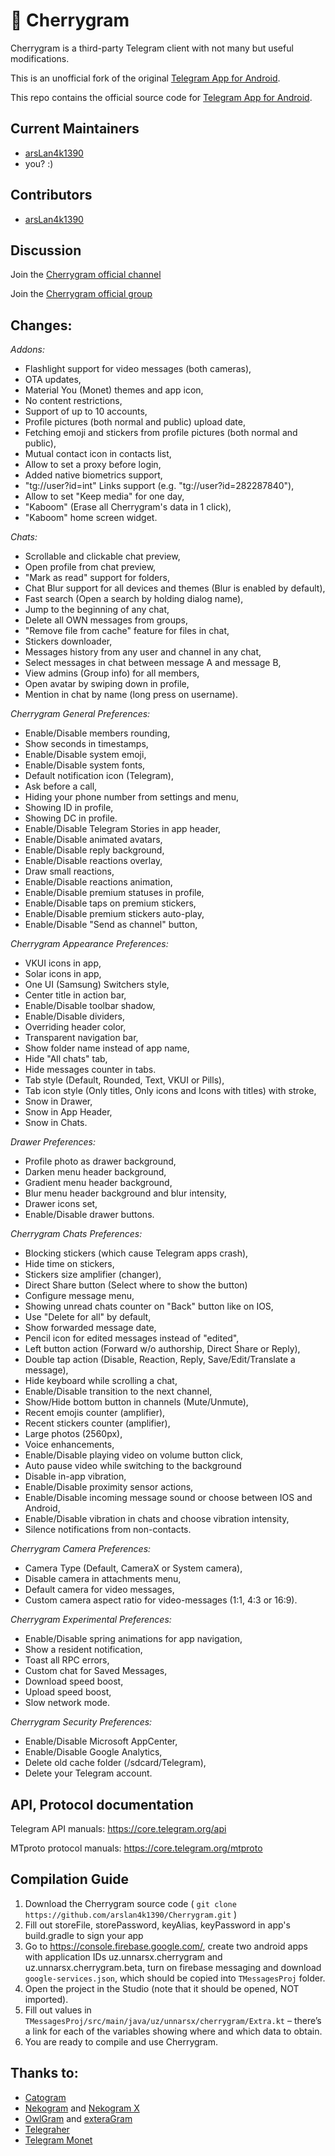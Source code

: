 # 🍒 Cherrygram

Cherrygram is a third-party Telegram client with not many but useful modifications.

This is an unofficial fork of the original [Telegram App for Android](https://github.com/DrKLO/Telegram).

This repo contains the official source code for [Telegram App for Android](https://play.google.com/store/apps/details?id=org.telegram.messenger).

## Current Maintainers

- [arsLan4k1390](https://github.com/arsLan4k1390)
- you? :)

## Contributors

- [arsLan4k1390](https://github.com/arsLan4k1390)


## Discussion

Join the [Cherrygram official channel](https://t.me/Cherry_gram)

Join the [Cherrygram official group](https://t.me/CherrygramSupport)

## Changes:

*Addons:*
- Flashlight support for video messages (both cameras),
- OTA updates,
- Material You (Monet) themes and app icon,
- No content restrictions,
- Support of up to 10 accounts,
- Profile pictures (both normal and public) upload date,
- Fetching emoji and stickers from profile pictures (both normal and public),
- Mutual contact icon in contacts list,
- Allow to set a proxy before login,
- Added native biometrics support,
- "tg://user?id=int" Links support (e.g. "tg://user?id=282287840"),
- Allow to set "Keep media" for one day,
- "Kaboom" (Erase all Cherrygram's data in 1 click),
- "Kaboom" home screen widget.

*Chats:*
- Scrollable and clickable chat preview,
- Open profile from chat preview,
- "Mark as read" support for folders,
- Chat Blur support for all devices and themes (Blur is enabled by default),
- Fast search (Open a search by holding dialog name),
- Jump to the beginning of any chat,
- Delete all OWN messages from groups,
- "Remove file from cache" feature for files in chat,
- Stickers downloader,
- Messages history from any user and channel in any chat,
- Select messages in chat between message A and message B,
- View admins (Group info) for all members,
- Open avatar by swiping down in profile,
- Mention in chat by name (long press on username).

*Cherrygram General Preferences:*
- Enable/Disable members rounding,
- Show seconds in timestamps,
- Enable/Disable system emoji,
- Enable/Disable system fonts,
- Default notification icon (Telegram),
- Ask before a call,
- Hiding your phone number from settings and menu,
- Showing ID in profile,
- Showing DC in profile.
- Enable/Disable Telegram Stories in app header,
- Enable/Disable animated avatars,
- Enable/Disable reply background,
- Enable/Disable reactions overlay,
- Draw small reactions,
- Enable/Disable reactions animation,
- Enable/Disable premium statuses in profile,
- Enable/Disable taps on premium stickers,
- Enable/Disable premium stickers auto-play,
- Enable/Disable "Send as channel" button,

*Cherrygram Appearance Preferences:*
- VKUI icons in app,
- Solar icons in app,
- One UI (Samsung) Switchers style,
- Center title in action bar,
- Enable/Disable toolbar shadow,
- Enable/Disable dividers,
- Overriding header color,
- Transparent navigation bar,
- Show folder name instead of app name,
- Hide "All chats" tab,
- Hide messages counter in tabs.
- Tab style (Default, Rounded, Text, VKUI or Pills),
- Tab icon style (Only titles, Only icons and Icons with titles) with stroke,
- Snow in Drawer,
- Snow in App Header,
- Snow in Chats.

*Drawer Preferences:*
- Profile photo as drawer background,
- Darken menu header background,
- Gradient menu header background,
- Blur menu header background and blur intensity,
- Drawer icons set,
- Enable/Disable drawer buttons.

*Cherrygram Chats Preferences:*
- Blocking stickers (which cause Telegram apps crash),
- Hide time on stickers,
- Stickers size amplifier (changer),
- Direct Share button (Select where to show the button)
- Configure message menu,
- Showing unread chats counter on "Back" button like on IOS,
- Use "Delete for all" by default,
- Show forwarded message date,
- Pencil icon for edited messages instead of "edited",
- Left button action (Forward w/o authorship, Direct Share or Reply),
- Double tap action (Disable, Reaction, Reply, Save/Edit/Translate a message),
- Hide keyboard while scrolling a chat,
- Enable/Disable transition to the next channel,
- Show/Hide bottom button in channels (Mute/Unmute),
- Recent emojis counter (amplifier),
- Recent stickers counter (amplifier),
- Large photos (2560px),
- Voice enhancements,
- Enable/Disable playing video on volume button click,
- Auto pause video while switching to the background
- Disable in-app vibration,
- Enable/Disable proximity sensor actions,
- Enable/Disable incoming message sound or choose between IOS and Android,
- Enable/Disable vibration in chats and choose vibration intensity,
- Silence notifications from non-contacts.

*Cherrygram Camera Preferences:*
- Camera Type (Default, CameraX or System camera),
- Disable camera in attachments menu,
- Default camera for video messages,
- Custom camera aspect ratio for video-messages (1:1, 4:3 or 16:9).

*Cherrygram Experimental Preferences:*
- Enable/Disable spring animations for app navigation,
- Show a resident notification,
- Toast all RPC errors,
- Custom chat for Saved Messages,
- Download speed boost,
- Upload speed boost,
- Slow network mode.

*Cherrygram Security Preferences:*
- Enable/Disable Microsoft AppCenter,
- Enable/Disable Google Analytics,
- Delete old cache folder (/sdcard/Telegram),
- Delete your Telegram account.

## API, Protocol documentation

Telegram API manuals: https://core.telegram.org/api

MTproto protocol manuals: https://core.telegram.org/mtproto


## Compilation Guide

1. Download the Cherrygram source code ( `git clone https://github.com/arslan4k1390/Cherrygram.git` )
2. Fill out storeFile, storePassword, keyAlias, keyPassword in app's build.gradle to sign your app
3. Go to https://console.firebase.google.com/, create two android apps with application IDs uz.unnarsx.cherrygram and uz.unnarsx.cherrygram.beta, turn on firebase messaging and download `google-services.json`, which should be copied into `TMessagesProj` folder.
4. Open the project in the Studio (note that it should be opened, NOT imported).
5. Fill out values in `TMessagesProj/src/main/java/uz/unnarsx/cherrygram/Extra.kt` – there’s a link for each of the variables showing where and which data to obtain.
6. You are ready to compile and use Cherrygram.


## Thanks to:
- [Catogram](https://github.com/Catogram/Catogram)
- [Nekogram](https://gitlab.com/Nekogram/Nekogram) and [Nekogram X](https://github.com/NekoX-Dev/NekoX)
- [OwlGram](https://github.com/OwlGramDev/OwlGram) and [exteraGram](https://github.com/exteraSquad/exteraGram)
- [Telegraher](https://github.com/nikitasius/Telegraher)
- [Telegram Monet](https://github.com/c3r5b8/Telegram-Monet)
